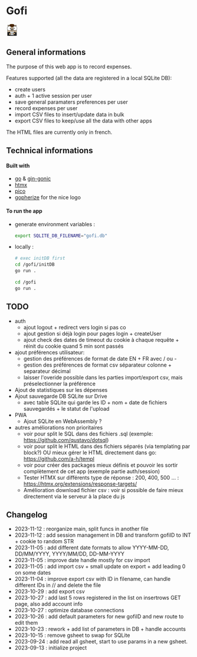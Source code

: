 # Gofi
![Gopher](/img/favicon.png)

## General informations
The purpose of this web app is to record expenses.

Features supported (all the data are registered in a local SQLite DB):
- create users
- auth + 1 active session per user
- save general paramaters preferences per user
- record expenses per user
- import CSV files to insert/update data in bulk
- export CSV files to keep/use all the data with other apps 

The HTML files are currently only in french.


## Technical informations

#### Built with 
- [go](https://go.dev/) & [gin-gonic](https://gin-gonic.com/)
- [htmx](https://htmx.org/)
- [pico](https://picocss.com/)
- [gopherize](https://gopherize.me/) for the nice logo


#### To run the app
- generate environment variables :
    ```bash
    export SQLITE_DB_FILENAME="gofi.db"
    ```
- locally :
    ```bash
    # exec initDB first
    cd /gofi/initDB
    go run .
    ```
    ```bash
    cd /gofi
    go run .
    ```

## TODO
- auth
    - ajout logout + redirect vers login si pas co
    - ajout gestion si déjà login pour pages login + createUser 
    - ajout check des dates de timeout du cookie à chaque requête + réinit du cookie quand 5 min sont passés
- ajout préférences utilisateur:
    - gestion des préférences de format de date EN + FR avec / ou -
    - gestion des préférences de format csv séparateur colonne + separateur décimal
    - laisser l'overide possible dans les parties import/export csv, mais préselectionner la préférence
- Ajout de statistiques sur les dépenses
- Ajout sauvegarde DB SQLite sur Drive
    - avec table SQLite qui garde les ID + nom + date de fichiers sauvegardés + le statut de l'upload
- PWA
    - Ajout SQLite en WebAssembly ?
- autres améliorations non prioritaires
    - voir pour split le SQL dans des fichiers .sql (exemple: https://github.com/qustavo/dotsql)
    - voir pour split le HTML dans des fichiers séparés (via templating par block?) OU mieux gérer le HTML directement dans go: https://github.com/a-h/templ
    - voir pour créer des packages mieux définis et pouvoir les sortir complètement de cet app (exemple partie auth/session)
    - Tester HTMX sur différents type de réponse : 200, 400, 500 ... : https://htmx.org/extensions/response-targets/ 
    - Amélioration download fichier csv : voir si possible de faire mieux directement via le serveur à la place du js


## Changelog
- 2023-11-12 : reorganize main, split funcs in another file
- 2023-11-12 : add session management in DB and transform gofiID to INT + cookie to random STR
- 2023-11-05 : add different date formats to allow YYYY-MM-DD, DD/MM/YYYY, YYYY/MM/DD, DD-MM-YYYY
- 2023-11-05 : improve date handle mostly for csv import
- 2023-11-05 : add import csv + small update on export + add leading 0 on some dates
- 2023-11-04 : improve export csv with ID in filename, can handle different IDs in // and delete the file
- 2023-10-29 : add export csv 
- 2023-10-27 : add last 5 rows registered in the list on insertrows GET page, also add account info 
- 2023-10-27 : optimize database connections
- 2023-10-26 : add default parameters for new gofiID and new route to edit them
- 2023-10-23 : rework + add list of parameters in DB + handle accounts
- 2023-10-15 : remove gsheet to swap for SQLite
- 2023-09-24 : add read all gsheet, start to use params in a new gsheet.
- 2023-09-13 : initialize project